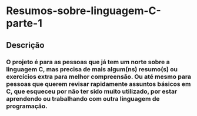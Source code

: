 # Resumos-sobre-linguagem-C-parte-1

## Descrição

### O projeto é para as pessoas que já tem um norte sobre a linguagem C, mas precisa de mais algum(ns) resumo(s) ou exercícios extra para melhor compreensão. Ou até mesmo para pessoas que querem revisar rapidamente assuntos básicos em C, que esqueceu por não ter sido muito utilizado, por estar aprendendo ou trabalhando com outra linguagem de programação.
